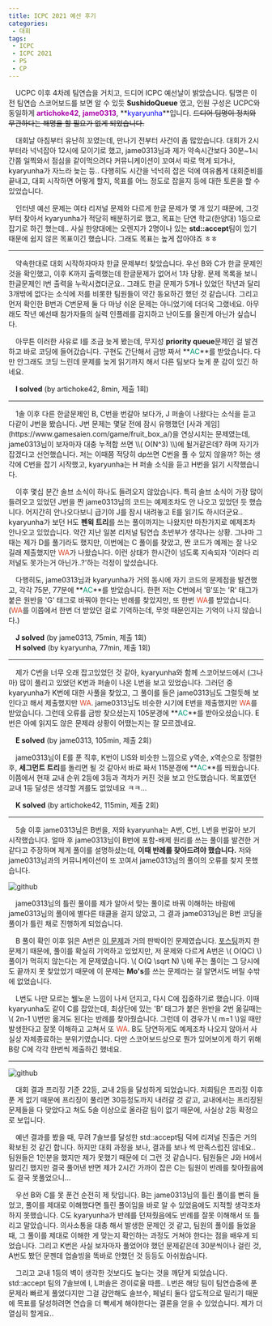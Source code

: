 ```yaml
---
title: ICPC 2021 예선 후기
categories:
 - 대회
tags:
 - ICPC
 - ICPC 2021
 - PS
 - CP
---
```


　UCPC 이후 4차례 팀연습을 거치고, 드디어 ICPC 예선날이 밝았습니다. 팀명은 이전 팀연습 스코어보드를 보면 알 수 있듯 **SushidoQueue** 였고, 인원 구성은 UCPC와 동일하게 **<font color='#aa00aa'>artichoke42</font>**, **<font color='#aa00aa'>jame0313</font>**, **<font color='#0000ff'>kyaryunha</font>**입니다. ~~드디어 팀명이 정치와 무관하다는 해명을 할 필요가 없게 되었습니다.~~

　대회날 아침부터 유난히 꼬였는데, 만나기 전부터 사건이 좀 많았습니다. 대회가 2시부터라 넉넉잡아 12시에 모이기로 했고, jame0313님과 제가 약속시간보다 30분~1시간쯤 일찍와서 점심을 같이먹으려다 커뮤니케이션이 꼬여서 따로 먹게 되거나, kyaryunha가 자느라 늦는 등.. 다행히도 시간을 넉넉히 잡은 덕에 여유롭게 대회준비를 끝내고, 대회 시작하면 어떻게 할지, 목표를 어느 정도로 잡을지 등에 대한 토론을 할 수 있었습니다. 

　인터넷 예선 문제는 여타 리저널 문제와 다르게 한글 문제가 몇 개 있기 때문에, 그것부터 찾아서 kyaryunha가 적당히 배분하기로 했고, 목표는 단연 학교(한양대) 1등으로 잡기로 하긴 했는데.. 사실 한양대에는 오렌지가 2명이나 있는 **std::accept**팀이 있기 때문에 쉽지 않은 목표이긴 했습니다. 그래도 목표는 높게 잡아야죠 ㅎㅎ
<hr/>

　약속한대로 대회 시작하자마자 한글 문제부터 찾았습니다. 우선 B와 C가 한글 문제인 것을 확인했고, 이후 K까지 출력했는데 한글문제가 없어서 1차 당황. 문제 목록을 보니 한글문제인 I번 출력을 누락시켰더군요.. 그래도 한글 문제가 5개나 있었던 작년과 달리 3개밖에 없다는 소식에 저를 비롯한 팀원들이 약간 동요하긴 했던 것 같습니다. 그리고 먼저 확인한 B번과 C번문제 둘 다 마냥 쉬운 문제는 아니었기에 더더욱 그랬네요. 아무래도 작년 예선때 참가자들의 실력 인플레를 감지하고 난이도를 올린게 아닌가 싶습니다.

　아무튼 이러한 사유로 I를 조금 늦게 봤는데, 무지성 **priority queue**문제인 걸 발견하고 바로 코딩에 들어갔습니다. 구현도 간단해서 금방 짜서 **<font color='#009874'>AC</font>**를 받았습니다. 다만 안그래도 코딩 느린데 문제를 늦게 읽기까지 해서 다른 팀보다 늦게 푼 감이 있긴 하네요.

　**I solved** (by artichoke42, 8min, 제출 1회)
<hr/>
　1솔 이후 다른 한글문제인 B, C번을 번갈아 보다가, J 퍼솔이 나왔다는 소식을 듣고 다같이 J번을 봤습니다. J번 문제는 몇달 전에 잠시 유행했던 [사과 게임](https://www.gamesaien.com/game/fruit_box_a/)을 연상시치는 문제였는데, jame0313님이 보자마자 대충 누적합 쓰면 \\( O(N^3) \\)에 될거같은데? 하며 자기가 잡겠다고 선언했습니다. 저는 이때쯤 적당히 dp쓰면 C번을 풀 수 있지 않을까? 하는 생각에 C번을 잡기 시작했고, kyaryunha는 H 퍼솔 소식을 듣고 H번을 읽기 시작했습니다.

　이후 몇십 분간 솔브 소식이 하나도 들려오지 않았습니다. 특히 솔브 소식이 가장 많이 들려오고 있었던 J번을 짠 jame0313님의 코드는 예제조차도 안 나오고 있었던 듯 했습니다. 어지간히 안나오다보니 급기야 J를 잠시 내려놓고 E를 읽기도 하시더군요.. kyaryunha가 보던 H도 **펜윅 트리**를 쓰는 풀이까지는 나왔지만 마찬가지로 예제조차 안나오고 있었습니다. 약간 지난 일본 리저널 팀연습 초반부가 생각나는 상황. 그나마 그때는 제가 D를 풀기라도 했지만, 이번에는 C 풀이를 찾았고, 짠 코드가 예제는 잘 나오길래 제출했지만 <font color='#dd4124'>WA</font>가 나왔습니다. 이런 상태가 한시간이 넘도록 지속되자 '이러다 리저널도 못가는거 아닌가..?'하는 걱정이 앞섰습니다.

　다행히도, jame0313님과 kyaryunha가 거의 동시에 자기 코드의 문제점을 발견했고, 각각 75분, 77분에 **<font color='#009874'>AC</font>**를 받았습니다. 한편 저는 C번에서 'B'또는 'R' 태그가 붙은 원반을 'G' 태그로 바꿔야 한다는 반례를 찾았지만, 또 한번 <font color='#dd4124'>WA</font>를 받았습니다. (<font color='#dd4124'>WA</font>를 이쯤에서 한번 더 받았던 걸로 기억하는데, 무엇 때문인지는 기억이 나지 않습니다.)

　**J solved** (by jame0313, 75min, 제출 1회)  
　**H solved** (by kyaryunha, 77min, 제출 1회)
<hr/>

　제가 C번을 너무 오래 잡고있었던 것 같아, kyaryunha와 함께 스코어보드에서 (그나마) 많이 풀리고 있었던 K번과 퍼솔이 나온 L번을 보고 있었습니다. 그러던 중 kyaryunha가 K번에 대한 사풀을 찾았고, 그 풀이를 들은 jame0313님도 그럴듯해 보인다고 해서 제출했지만 <font color='#dd4124'>WA</font>. jame0313님도 비슷한 시기에 E번을 제출했지만 <font color='#dd4124'>WA</font>를 받았습니다. 그런데 오류를 금방 찾으셨는지 105분경에 **<font color='#009874'>AC</font>**를 받아오셨습니다. E번은 아예 읽지도 않은 문제라 상황이 어땠는지는 잘 모르겠네요.

　**E solved** (by jame0313, 105min, 제출 2회)

　jame0313님이 E를 푼 직후, K번이 LIS와 비슷한 느낌으로 y역순, x역순으로 정렬한 후, **세그먼트 트리**를 돌리면 될 것 같아서 바로 짜서 115분경에 **<font color='#009874'>AC</font>**를 띄웠습니다. 이쯤에서 현재 교내 순위 2등에 3등과 격차가 커진 것을 보고 안도했습니다. 목표였던 교내 1등 달성은 생각할 겨를도 없었네요 ㅋㅋ...

　**K solved** (by artichoke42, 115min, 제출 2회)
<hr/>

　5솔 이후 jame0313님은 B번을, 저와 kyaryunha는 A번, C번, L번을 번갈아 보기 시작했습니다. 얼마 후 jame0313님이 B번에 포함-배제 원리를 쓰는 풀이를 발견한 거 같다고 주장하며 제게 풀이를 설명하셨는데, **이때 반례를 찾아드려야 했습니다.** 저와 jame0313님과의 커뮤니케이션이 또 꼬여서 jame0313님의 풀이의 오류를 찾지 못했습니다.

![github](https://user-images.githubusercontent.com/51073213/136691412-c2c96af5-9030-4ca9-a721-f2490eeeff0d.png)

　jame0313님의 틀린 풀이를 제가 알아서 맞는 풀이로 바꿔 이해하는 바람에 jame0313님의 풀이에 별다른 태클을 걸지 않았고, 그 결과 jame0313님은 B번 코딩을 풀이가 틀린 채로 진행하게 되었습니다.

　B 풀이 확인 이후 읽은 A번은 [이 문제](https://www.acmicpc.net/problem/2912)과 거의 판박이인 문제였습니다. [포스팅](https://you4rin.github.io/boj/2021/09/29/class7pp-3/#)까지 한 문제기 때문에, 풀이를 확실히 기억하고 있었지만, 저 문제와 다르게 A번은 \\( O(QC) \\)풀이가 먹히지 않는다는 게 문제였습니다. \\( O(Q \sqrt N) \\)에 푸는 풀이는 그 당시에도 끝까지 못 찾았었기 때문에 이 문제는 **Mo's**를 쓰는 문제라는 걸 알면서도 버릴 수밖에 없었습니다.

　L번도 나만 모르는 웰노운 느낌이 나서 던지고, 다시 C에 집중하기로 했습니다. 이때 kyaryunha도 같이 C를 잡았는데, 최상단에 있는 'B' 태그가 붙은 원반을 2번 옮길때는 \\( 2n-1 \\)번만 옮겨도 된다는 반례를 찾아줬습니다. 그런데 이 경우가 \\( m=1 \\)일 때만 발생한다고 잘못 이해하고 고쳐서 또 <font color='#dd4124'>WA</font>. B도 당연하게도 예제조차 나오지 않아서 사실상 자체종료하는 분위기였습니다. 다만 스코어보드상으로 뭔가 있어보이게 하기 위해 B랑 C에 각각 한번씩 제출하긴 했네요.
<hr/>

![github](https://user-images.githubusercontent.com/51073213/136693252-7d4e50ab-dd61-4181-9067-6d5d2258de73.png)

　대회 결과 프리징 기준 22등, 교내 2등을 달성하게 되었습니다. 저희팀은 프리징 이후 푼 게 없기 때문에 프리징이 풀리면 30등정도까지 내려갈 것 같고, 교내에서는 프리징된 문제들을 다 맞았다고 쳐도 5솔 이상으로 올라갈 팀이 없기 때문에, 사실상 2등 확정으로 보입니다.

　예년 결과를 봤을 때, 무려 7솔브를 달성한 std::accept팀 덕에 리저널 진출은 거의 확보된 것 같긴 합니다. 하지만 대회 과정을 보나, 결과를 보나 썩 만족스럽진 않네요.. 팀원들은 1인분을 했지만 제가 못했기 때문에 더 그런 것 같습니다. 팀원들은 J와 H에서 말리긴 했지만 결국 풀어낸 반면 제가 2시간 가까이 잡은 C는 팀원이 반례를 찾아줬음에도 결국 못풀었으니...

　우선 B와 C를 못 푼건 순전히 제 탓입니다. B는 jame0313님의 틀린 풀이를 뻔히 들었고, 풀이를 제대로 이해했다면 틀린 풀이임을 바로 알 수 있었음에도 지적할 생각조차 하지 못했습니다. C도 kyaryunha가 반례를 던져줬음에도 반례를 잘못 이해해서 또 틀리고 말았습니다. 의사소통을 대충 해서 발생한 문제인 것 같고, 팀원의 풀이를 들었을 때, 그 풀이를 제대로 이해한 게 맞는지 확인하는 과정도 거쳐야 한다는 점을 배우게 되었습니다. 그리고 K번은 사실 보자마자 풀었어야 했던 문제같은데 30분씩이나 걸린 것, A번도 봤던 문젠데 업솔빙을 똑바로 안했던 것 등등도 아쉬웠습니다.

　그리고 교내 1등의 벽이 생각한 것보다도 높다는 것을 깨닫게 되었습니다. std::accept 팀의 7솔브에 I, L퍼솔은 경이로울 따름.. L번은 해당 팀이 팀연습중에 푼 문제라 빠르게 풀었다지만 그걸 감안해도 솔브수, 페널티 둘다 압도적으로 밀리기 때문에 목표를 달성하려면 연습을 더 빡세게 해야한다는 결론을 얻을 수 있었습니다. 제가 더 열심히 할게요..